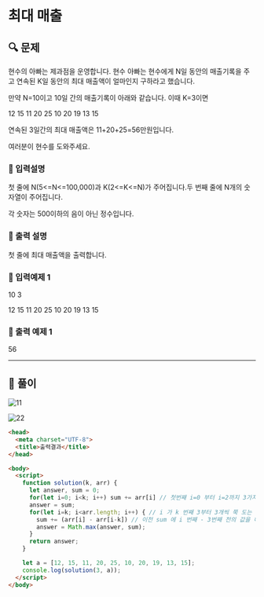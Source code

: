 
# 최대 매출

##  🔍 문제 
현수의 아빠는 제과점을 운영합니다. 현수 아빠는 현수에게 N일  동안의 매출기록을 주고 연속된 K일 동안의 최대 매출액이 얼마인지 구하라고 했습니다.  

만약 N=10이고 10일 간의 매출기록이 아래와 같습니다. 이때 K=3이면   

12 15 11 20 25 10 20 19 13 15  

연속된 3일간의 최대 매출액은 11+20+25=56만원입니다.  

여러분이 현수를 도와주세요.


### 🔹 입력설명
첫 줄에 N(5<=N<=100,000)과 K(2<=K<=N)가 주어집니다.두 번째 줄에 N개의 숫자열이 주어집니다.  

각 숫자는 500이하의 음이 아닌 정수입니다.

### 🔹 출력 설명
첫 줄에 최대 매출액을 출력합니다.

### 🔹 입력예제 1
10 3  

12 15 11 20 25 10 20 19 13 15

### 🔹 출력 예제 1
56


----

##  📌 풀이 
![11](https://user-images.githubusercontent.com/28912774/117591300-e6b3e400-b16e-11eb-875f-dda5dff2a896.jpg)


![22](https://user-images.githubusercontent.com/28912774/117591302-ea476b00-b16e-11eb-93f7-4d1c7da3b6d4.jpg)



```html
<head>
  <meta charset="UTF-8">
  <title>출력결과</title>
</head>

<body>
  <script>
    function solution(k, arr) {
      let answer, sum = 0;
      for(let i=0; i<k; i++) sum += arr[i] // 첫번째 i=0 부터 i=2까지 3가지 값을 더한 sum return
      answer = sum;
      for(let i=k; i<arr.length; i++) { // i 가 k 번째 3부터 3개씩 쭉 도는 for 문 (sliding window 시작)
        sum += (arr[i] - arr[i-k]) // 이전 sum 에 i 번째 - 3번째 전의 값을 해줘서 sum 으로 다시 return
        answer = Math.max(answer, sum);
      }
      return answer;
    }

    let a = [12, 15, 11, 20, 25, 10, 20, 19, 13, 15];
    console.log(solution(3, a));
  </script>
</body>
```
